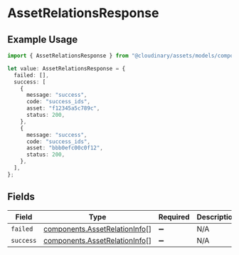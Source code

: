 # AssetRelationsResponse

## Example Usage

```typescript
import { AssetRelationsResponse } from "@cloudinary/assets/models/components";

let value: AssetRelationsResponse = {
  failed: [],
  success: [
    {
      message: "success",
      code: "success_ids",
      asset: "f12345a5c789c",
      status: 200,
    },
    {
      message: "success",
      code: "success_ids",
      asset: "bbb0efc00c0f12",
      status: 200,
    },
  ],
};
```

## Fields

| Field                                                                          | Type                                                                           | Required                                                                       | Description                                                                    |
| ------------------------------------------------------------------------------ | ------------------------------------------------------------------------------ | ------------------------------------------------------------------------------ | ------------------------------------------------------------------------------ |
| `failed`                                                                       | [components.AssetRelationInfo](../../models/components/assetrelationinfo.md)[] | :heavy_minus_sign:                                                             | N/A                                                                            |
| `success`                                                                      | [components.AssetRelationInfo](../../models/components/assetrelationinfo.md)[] | :heavy_minus_sign:                                                             | N/A                                                                            |